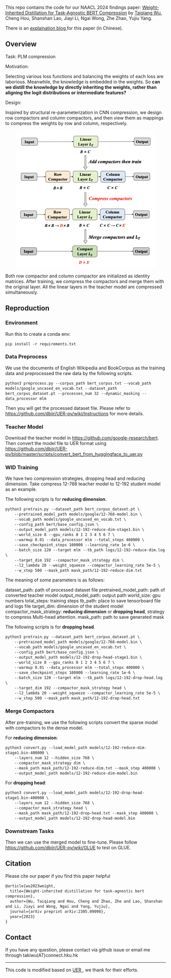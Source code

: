 This repo contains the code for our NAACL 2024 findings paper:
<a href="https://arxiv.org/abs/2305.09098" target="_blank">Weight-Inherited Distillation for Task-Agnostic BERT Compression</a> by <a href="https://wutaiqiang.github.io" target="_blank">Taiqiang Wu</a>, Cheng Hou,  Shanshan Lao, Jiayi Li, Ngai Wong, Zhe Zhao, Yujiu Yang.

There is an <a href="https://zhuanlan.zhihu.com/p/687294843" target="_blank"> explaination blog </a> for this paper (in Chinese).

## Overview

Task: PLM compression

Motivation: 

Selecting various loss functions and balancing the weights of each loss are laborious. Meanwhile, the knowledge is embedded in the weights. So
**can we distill the knowledge by directly inheriting the weights, rather than aligning the logit distributions or intermediate features?**

Design:

Inspired by structural re-parameterization in CNN compression, we design row compactors and column compactors, and then view them as mappings to compress the weights by row and column, respectively.


<div align=center>
<img src="model.png" style="zoom:50%" />
</div>

Both row compactor and column compactor are initialized as identity matrices. After training, we compress the compactors and merge them with the original layer. All the linear layers in the teacher model are compressed simultaneously.



## Reproduction
### Environment
Run this to create a conda env:
```
pip install -r requirements.txt
```

### Data Preprocess

We use the documents of English Wikipedia and BookCorpus as the training data and preprocessed the raw data by the following scripts.

```
python3 preprocess.py --corpus_path bert_corpus.txt --vocab_path models/google_uncased_en_vocab.txt --dataset_path bert_corpus_dataset.pt --processes_num 32 --dynamic_masking --data_processor mlm
```

Then you will get the processed dataset file.
Please refer to https://github.com/dbiir/UER-py/wiki/Instructions for more details.

### Teacher Model

Download the teacher model in https://github.com/google-research/bert. 
Then convert the model file to UER format using https://github.com/dbiir/UER-py/blob/master/scripts/convert_bert_from_huggingface_to_uer.py

### WID Training

We have two compression strategies, dropping head and reducing dimension.
Take compress 12-768 teacher model to 12-192 student model as an example.

The following scripts is for **reducing dimension**.

```
python3 pretrain.py --dataset_path bert_corpus_dataset.pt \
	--pretrained_model_path models/google/12-768-model.bin \
	--vocab_path models/google_uncased_en_vocab.txt \
	--config_path bert/base_config.json \
	--output_model_path models/12-192-reduce-dim-stage1.bin \
	--world_size 8 --gpu_ranks 0 1 2 3 4 5 6 7 \
	--warmup 0.01 --data_processor mlm --total_steps 400000 \
	--save_checkpoint_steps 100000 --learning_rate 1e-6 \
	--batch_size 120 --target mlm --tb_path logs/12-192-reduce-dim.log \
	--target_dim 192 --compactor_mask_strategy dim \
	--l2_lambda 20 --weight_squeeze --compactor_learning_rate 5e-5 \
	--w_step 500 --mask_path mask_path/12-192-reduce-dim.txt
```
The meaning of some parameters is as follows:

dataset_path: path of processed dataset file
pretrained_model_path: path of converted teacher model
output_model_path: output path
world_size: gpu numbers
total_steps: training steps
tb_path: place to save tensorboard file and logs file
target_dim: dimension of the student model
compactor_mask_strategy: **reducing dimension** or **dropping head**, strategy to compress Multi-head attention.
mask_path: path to save generated mask



The following scripts is for **dropping head**.

```
python3 pretrain.py --dataset_path bert_corpus_dataset.pt \
	--pretrained_model_path models/google/12-768-model.bin \
	--vocab_path models/google_uncased_en_vocab.txt \
	--config_path bert/base_config.json \
	--output_model_path models/12-192-drop-head-stage1.bin \
	--world_size 8 --gpu_ranks 0 1 2 3 4 5 6 7 \
	--warmup 0.01 --data_processor mlm --total_steps 400000 \
	--save_checkpoint_steps 100000 --learning_rate 1e-6 \
	--batch_size 120 --target mlm --tb_path logs/12-192-drop-head.log \
	--target_dim 192 --compactor_mask_strategy head \
	--l2_lambda 20 --weight_squeeze --compactor_learning_rate 5e-5 \
	--w_step 500 --mask_path mask_path/12-192-drop-head.txt
```

### Merge Compactors

After pre-training, we use the following scripts convert the sparse model with compactors to the dense model.

For **reducing dimension**:

```
python3 convert.py --load_model_path models/12-192-reduce-dim-stage1.bin-400000 \
	--layers_num 12 --hidden_size 768 \
	--compactor_mask_strategy dim \
	--mask_path mask_path/12-192-reduce-dim.txt --mask_step 400000 \
	--output_model_path models/12-192-reduce-dim-model.bin
```

For **dropping head**:

```
python3 convert.py --load_model_path models/12-192-drop-head-stage1.bin-400000 \
	--layers_num 12 --hidden_size 768 \
	--compactor_mask_strategy head \
	--mask_path mask_path/12-192-drop-head.txt --mask_step 400000 \
	--output_model_path models/12-192-drop-head-model.bin
```

###  Downstream Tasks

Then we can use the merged model to fine-tune. Please follow https://github.com/dbiir/UER-py/wiki/GLUE to test on GLUE.


## Citation

Please cite our paper if you find this paper helpful

```
@article{wu2023weight,
  title={Weight-inherited distillation for task-agnostic bert compression},
  author={Wu, Taiqiang and Hou, Cheng and Zhao, Zhe and Lao, Shanshan and Li, Jiayi and Wong, Ngai and Yang, Yujiu},
  journal={arXiv preprint arXiv:2305.09098},
  year={2023}
}
```


## Contact

If you have any question, please contact via github issue or email me through takiwu(AT)connect.hku.hk

---
This code is modified based on <a href="https://github.com/dbiir/UER-py" target="_blank"> UER </a>, we thank for their efforts.


